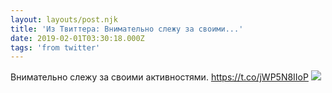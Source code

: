 ```yaml
---
layout: layouts/post.njk
title: 'Из Твиттера: Внимательно слежу за своими...'
date: 2019-02-01T03:30:18.000Z
tags: 'from twitter'
---
```



Внимательно слежу за своими активностями. https://t.co/jWP5N8IIoP
  <img src="https://pbs.twimg.com/media/DySjmNYW0AA7d6K.jpg" />
